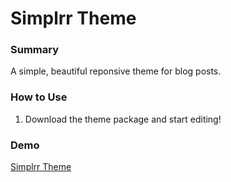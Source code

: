 # Simplrr Theme

### Summary
A simple, beautiful reponsive theme for blog posts.

### How to Use
1. Download the theme package and start editing!

### Demo
[Simplrr Theme](https://dl.dropbox.com/u/21334841/simplrr/index.html)